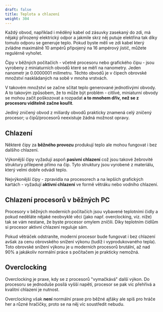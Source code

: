 ```yaml
---
draft: false
title: Teplota a chlazení
weight: 304
---
```


Každý obvod, například i měděný kabel od zásuvky zasekaný do zdi, má nějaký přirozený elektrický odpor a jakmile skrz něj putuje elektřina tak díky tomuto odporu se generuje teplo. Pokud byste měli ve zdi kabel který zvládne maximálně 10 ampérů připojený na 16 ampérový jistič, můžete regulérně vyhořet.

Čipy v běžných počítačích - včetně procesoru nebo grafického čipu - jsou vyrobeny z miniaturních obvodů které se měří na nanometry. Jeden nanometr je 0.0000001 milimetru. Těchto obvodů je v čipech obrovské množství naskládaných na sobě v mnoha vrstvách. 

V takovém množství se začne sčítat teplo generované jednotlivými obvody. A to takovým způsobem, že to může být problém - citlivé, miniaturní obvody se mohou začít poškozovat a rozpadat **a to mnohem dřív, než se z procesoru viditelně začne kouřit**. 

Jediný zničený obvod z miliardy obvodů prakticky znamená celý zničený procesor; u čipů/procesorů neexistuje žádná možnost opravy.

## Chlazení

Některé čipy za **běžného provozu** produkují teplo ale mohou fungovat i bez dalšího chlazení.

Výkonější čipy vyžadují aspoň **pasivní chlazení** což jsou takové žebrovité struktury přilepené přímo na čip. Tyto struktury jsou vyrobené z materiálu, který velmi dobře odvádí teplo.

Nejvýkonější čipy - zpravidla na procesorech a na lepších grafických kartách - vyžadují **aktivní chlazení** ve formě větráku nebo vodního chlazení.

## Chlazení procesorů v běžných PC

Procesory v běžných moderních počítačích jsou vybavené teplotními čidly a pokud neděláte nějaké neobvyklé věci (jako např. overclocking, viz. níže) tak se vám nestane, že byste procesor omylem zníčili. Díky teplotním čídlům si procesor aktivní chlazení reguluje sám. 

Pokud větráček odstraníte, moderní procesor bude fungovat i bez chlazení avšak za cenu obrovského snížení výkonu (tudíž i vyprodukovaného tepla). Toto obrovské snížení výkonu je u moderních procesorů brutální, až nad 90% a jakákoliv normální práce s počítačem je prakticky nemožná.

## Overclocking

Overclocking je praxe, kdy se z procesorů "vymačkává" další výkon. Do procesoru se jednoduše posílá vyšší napětí, procesor se pak víc přehřívá a kvalitní chlazení je nutnost.

Overclocking však **není** normální praxe pro běžné ajťáky ale spíš pro hráče her a různé hračičky, proto se na něj víc soustředit nebudu.